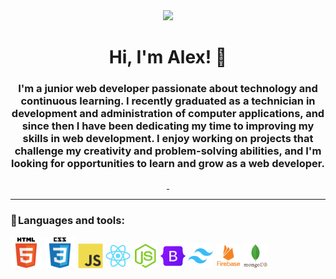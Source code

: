 <div id='header' align='center'>
      <img src="https://media.giphy.com/media/2IudUHdI075HL02Pkk/giphy.gif" width="200">
      <h1 aling='center'>Hi, I'm Alex! 👋</h1>
  <h3>I'm a junior web developer passionate about technology and continuous learning. I recently graduated as a technician in development and administration of computer applications, and since then I have been dedicating my time to improving my skills in web development. I enjoy working on projects that challenge my creativity and problem-solving abilities, and I'm looking for opportunities to learn and grow as a web developer.</h3>
      <div id = 'badges' align = 'center'>
        <a href="https://twitter.com/ale_jsx">
            <img src="https://img.shields.io/twitter/follow/ale_jsx?color=%20blue&logo=twitter&style=for-the-badge" alt="">
        </a>
         <a href="https://www.linkedin.com/in/alex-cabral-951887231/">
            <img src="https://img.shields.io/twitter/follow/Alex%20Cabral?color=%20blue&logo=Linkedin&style=for-the-badge" alt="">
        </a>
          </div>
    </div>
<hr/>


<h3>🔨 Languages and tools:</h3>
 <div>
        <img src="https://github.com/devicons/devicon/blob/master/icons/html5/html5-original-wordmark.svg" width="50" height="50">
        <img src="https://github.com/devicons/devicon/blob/master/icons/css3/css3-original-wordmark.svg" width="50" height="50">
        <img src="https://github.com/devicons/devicon/blob/master/icons/javascript/javascript-original.svg" width="40" height="40">
        <img src="https://github.com/devicons/devicon/blob/master/icons/react/react-original.svg" width="40" height="40">
        <img src="https://raw.githubusercontent.com/devicons/devicon/1119b9f84c0290e0f0b38982099a2bd027a48bf1/icons/nodejs/nodejs-original.svg" width="40" height="40">
  <img src="https://github.com/devicons/devicon/blob/master/icons/bootstrap/bootstrap-original.svg" width="40" height="40">
  <img src="https://github.com/devicons/devicon/blob/master/icons/tailwindcss/tailwindcss-plain.svg" width="40" height="40">
   <img src="https://github.com/devicons/devicon/blob/master/icons/firebase/firebase-plain-wordmark.svg" width="40" height="40">
  <img src="https://github.com/devicons/devicon/blob/master/icons/mongodb/mongodb-original-wordmark.svg" width="40" height="40">
    </div>
